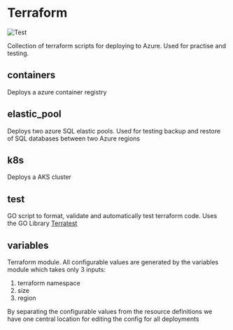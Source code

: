 
# Terraform
![Test](https://github.com/montgomeryg1/terraform/workflows/Test/badge.svg)

Collection of terraform scripts for deploying to Azure. Used for practise and testing.

## containers

Deploys a azure container registry

## elastic_pool

Deploys two azure SQL elastic pools. Used for testing backup and restore of SQL databases between two Azure regions

## k8s

Deploys a AKS cluster

## test

GO script to format, validate and automatically test terraform code. Uses the GO Library [Terratest](https://github.com/gruntwork-io/terratest)

## variables

Terraform module. All configurable values are generated by the variables module which takes only 3 inputs: 

1. terraform namespace
2. size
3. region

By separating the configurable values from the resource definitions we have one central location for editing the config for all deployments

